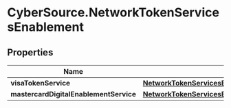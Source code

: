 # CyberSource.NetworkTokenServicesEnablement

## Properties
Name | Type | Description | Notes
------------ | ------------- | ------------- | -------------
**visaTokenService** | [**NetworkTokenServicesEnablementVisaTokenService**](NetworkTokenServicesEnablementVisaTokenService.md) |  | [optional] 
**mastercardDigitalEnablementService** | [**NetworkTokenServicesEnablementMastercardDigitalEnablementService**](NetworkTokenServicesEnablementMastercardDigitalEnablementService.md) |  | [optional] 


